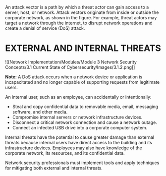 An attack vector is a path by which a threat actor can gain access to a server, host, or network. Attack vectors originate from inside or outside the corporate network, as shown in the figure. For example, threat actors may target a network through the internet, to disrupt network operations and create a denial of service (DoS) attack.

# EXTERNAL AND INTERNAL THREATS
![[Network Implementation/Modules/Module 3 Network Security Concepts/3.1 Current State of Cybersecurity/Images/3.1.2.png]]

**Note:** A DoS attack occurs when a network device or application is incapacitated and no longer capable of supporting requests from legitimate users.

An internal user, such as an employee, can accidentally or intentionally:

- Steal and copy confidential data to removable media, email, messaging software, and other media.
- Compromise internal servers or network infrastructure devices.
- Disconnect a critical network connection and cause a network outage.
- Connect an infected USB drive into a corporate computer system.

Internal threats have the potential to cause greater damage than external threats because internal users have direct access to the building and its infrastructure devices. Employees may also have knowledge of the corporate network, its resources, and its confidential data.

Network security professionals must implement tools and apply techniques for mitigating both external and internal threats.